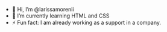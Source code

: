 - 👋 Hi, I’m @larissamorenii
- 🌱 I’m currently learning HTML and CSS
- ⚡ Fun fact: I am already working as a support in a company.

<!---
larissamorenii/larissamorenii is a ✨ special ✨ repository because its `README.md` (this file) appears on your GitHub profile.
You can click the Preview link to take a look at your changes.
--->
